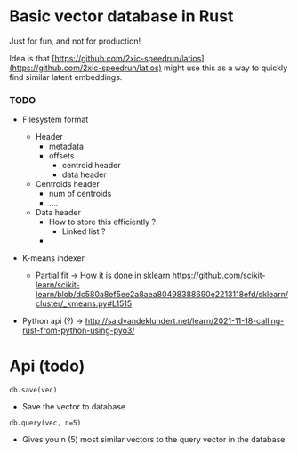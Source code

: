 # Basic vector database in Rust 

Just for fun, and not for production!

Idea is that [https://github.com/2xic-speedrun/latios](https://github.com/2xic-speedrun/latios) might use this as a way to quickly find similar latent embeddings.

### TODO
- Filesystem format
  - Header  
    - metadata   
    - offsets
      - centroid header
      - data header   
  - Centroids header
    - num of centroids
    - ....
  - Data header
    - How to store this efficiently ? 
      - Linked list ? 
    - 
- K-means indexer
  - Partial fit
    -> How it is done in sklearn https://github.com/scikit-learn/scikit-learn/blob/dc580a8ef5ee2a8aea80498388690e2213118efd/sklearn/cluster/_kmeans.py#L1515

- Python api (?)
  -> http://saidvandeklundert.net/learn/2021-11-18-calling-rust-from-python-using-pyo3/

# Api (todo)
`db.save(vec)`
- Save the vector to database

`db.query(vec, n=5)`
- Gives you n (5) most similar vectors to the query vector in the database 
